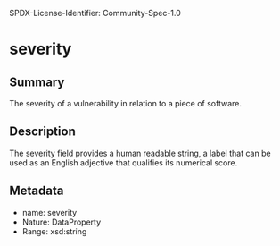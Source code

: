 SPDX-License-Identifier: Community-Spec-1.0

# severity

## Summary

The severity of a vulnerability in relation to a piece of software.

## Description

The severity field provides a human readable string, a label that can be used
as an English adjective that qualifies its numerical score.

## Metadata

- name: severity
- Nature: DataProperty
- Range: xsd:string
